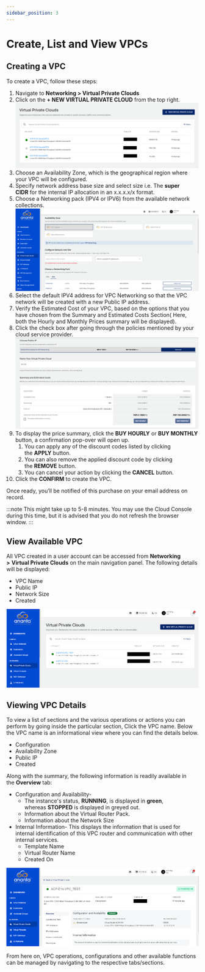 ```yaml
---
sidebar_position: 3
---
```

# Create, List and View VPCs

## Creating a VPC

To create a VPC, follow these steps:

1. Navigate to **Networking > Virtual Private Clouds**
2. Click on the **+ NEW VIRTUAL PRIVATE CLOUD** from the top right.
   ![VPC Creation](img/VPCCreation1.png)
3. Choose an Availability Zone, which is the geographical region where your VPC will be configured.
4. Specify network address base size and select size i.e. The **super CIDR** for the internal IP allocation in an x.x.x.x/x format.
5. Choose a Networking pack (IPV4 or IPV6) from the available network collections. 
   ![VPC Creation](img/VPCCreation2.png)
6. Select the default IPV4 address for VPC Networking so that the VPC network will be created with a new Public IP address.
7. Verify the Estimated Cost of your VPC, based on the options that you have chosen from the Summary and Estimated Costs Section( Here, both the Hourly and Monthly Prices summary will be displayed).
8. Click the check box after going through the policies mentioned by your cloud service provider.
   ![Name your Virtual Private Cloud](img/VPCCreation3.png)
9. To display the price summary, click the **BUY HOURLY** or **BUY MONTHLY** button, a confirmation pop-over will open up.
    1. You can apply any of the discount codes listed by clicking the **APPLY** button. 
    2. You can also remove the applied discount code by clicking the **REMOVE** button. 
    3. You can cancel your action by clicking the **CANCEL** button.
10. Click the **CONFIRM** to create the VPC.

Once ready, you’ll be notified of this purchase on your email address on record. 

:::note
This might take up to 5-8 minutes. You may use the Cloud Console during this time, but it is advised that you do not refresh the browser window.
:::
## View Available VPC

All VPC created in a user account can be accessed from **Networking >** **Virtual Private Clouds** on the main navigation panel. The following details will be displayed:

- VPC Name
- Public IP
- Network Size
- Created

![Create, List and View VPCs](img/CreateVPC2.png)

## Viewing VPC Details

To view a list of sections and the various operations or actions you can perform by going inside the particular section, Click the VPC name. Below the VPC name is an informational view where you can find the details below.

- Configuration
- Availability Zone
- Public IP
- Created

Along with the summary, the following information is readily available in the **Overview** tab:

- Configuration and Availability-
    - The instance's status, **RUNNING**, is displayed in <span class="green">**green**</span>, whereas **STOPPED** is displayed in greyed out.
    - Information about the Virtual Router Pack.
    - Information about the Network Size
- Internal Information- This displays the information that is used for internal identification of this VPC router and communication with other internal services.
    - Template Name
    - Virtual Router Name
    - Created On

![Create, List and View VPCs](img/CreateVPC3.png)

From here on, VPC operations, configurations and other available functions can be managed by navigating to the respective tabs/sections.



